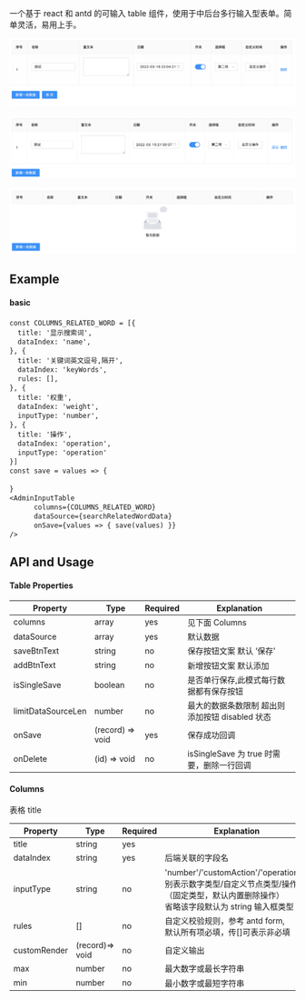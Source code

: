 一个基于 react 和 antd 的可输入 table 组件，使用于中后台多行输入型表单。简单灵活，易用上手。

![基本使用](/stories/basic.png)

![基本使用](/stories/single.png)

![基本使用](/stories/empty.png)

## Example

#### basic

```
const COLUMNS_RELATED_WORD = [{
  title: '显示搜索词',
  dataIndex: 'name',
}, {
  title: '关键词英文逗号,隔开',
  dataIndex: 'keyWords',
  rules: [],
}, {
  title: '权重',
  dataIndex: 'weight',
  inputType: 'number',
}, {
  title: '操作',
  dataIndex: 'operation',
  inputType: 'operation'
}]
const save = values => {

}
<AdminInputTable
      columns={COLUMNS_RELATED_WORD}
      dataSource={searchRelatedWordData}
      onSave={values => { save(values) }}
/>
```

## API and Usage

#### Table Properties

| Property           | Type             | Required | Explanation                                     |
| ------------------ | ---------------- | -------- | ----------------------------------------------- |
| columns            | array            | yes      | 见下面 Columns                                  |
| dataSource         | array            | yes      | 默认数据                                        |
| saveBtnText        | string           | no       | 保存按钮文案 默认 ‘保存’                        |
| addBtnText         | string           | no       | 新增按钮文案 默认添加                           |
| isSingleSave       | boolean          | no       | 是否单行保存,此模式每行数据都有保存按钮         |
| limitDataSourceLen | number           | no       | 最大的数据条数限制 超出则添加按钮 disabled 状态 |
| onSave             | (record) => void | yes      | 保存成功回调                                    |
| onDelete           | (id) => void     | no       | isSingleSave 为 true 时需要，删除一行回调       |

#### Columns

表格 title

| Property     | Type            | Required | Explanation                                                                                                                                  |
| ------------ | --------------- | -------- | -------------------------------------------------------------------------------------------------------------------------------------------- |
| title        | string          | yes      |                                                                                                                                              |
| dataIndex    | string          | yes      | 后端关联的字段名                                                                                                                             |
| inputType    | string          | no       | 'number'/'customAction'/'operation'分别表示数字类型/自定义节点类型/操作（固定类型，默认内置删除操作） <br>省略该字段默认为 string 输入框类型 |
| rules        | []              | no       | 自定义校验规则，参考 antd form,<br>默认所有项必填，传[]可表示非必填                                                                          |
| customRender | (record)=> void | no       | 自定义输出                                                                                                                                   |
| max          | number          | no       | 最大数字或最长字符串                                                                                                                         |
| min          | number          | no       | 最小数字或最短字符串                                                                                                                         |
